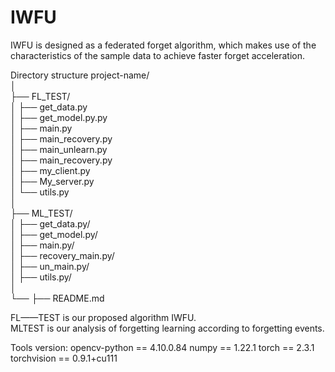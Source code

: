 # IWFU
IWFU is designed as a federated forget algorithm, which makes use of the characteristics of the sample data to achieve faster forget acceleration.

Directory structure
project-name/  
│  
├── FL_TEST/  
│   ├── get_data.py  
│   ├── get_model.py.py  
│   ├── main.py  
│   ├── main_recovery.py  
│   ├── main_unlearn.py  
│   ├── main_recovery.py  
│   ├── my_client.py  
│   ├── My_server.py  
│   └── utils.py  
│  
├── ML_TEST/  
│   ├── get_data.py/  
│   ├── get_model.py/  
│   ├── main.py/  
│   ├── recovery_main.py/  
│   ├── un_main.py/  
│   ├── utils.py/  
│  
└── ├── README.md 

FL——TEST is our proposed algorithm IWFU.  
MLTEST is our analysis of forgetting learning according to forgetting events.

Tools version:
opencv-python == 4.10.0.84
numpy  == 1.22.1
torch  == 2.3.1
torchvision == 0.9.1+cu111
